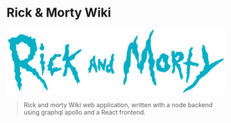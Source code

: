 # Rick & Morty Wiki

![Rick & Morty](./resources/images/banner.png)

> Rick and morty Wiki web application, written with a node backend using graphql apollo and a React frontend.
